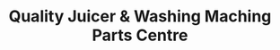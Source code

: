 ---
title: "Quality Juicer & Washing Maching Parts Centre"
url: /karachi/quality-juicer-and-washing-maching-parts-centre/
shop: electrical
---